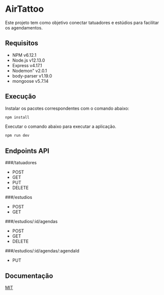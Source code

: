 # AirTattoo

Este projeto tem como objetivo conectar tatuadores e estúdios para facilitar os agendamentos.

## Requisitos
  - NPM v6.12.1
  - Node.js v12.13.0
  - Express v4.17.1
  - Nodemon" v2.0.1
  - body-parser v1.19.0
  - mongoose v5.7.14

## Execução

Instalar os pacotes correspondentes com o comando abaixo: 
```bash
npm install
```
Executar o comando abaixo para executar a aplicação.
```bash
npm run dev
```

## Endpoints API

###/tatuadores
- POST
- GET
- PUT 
- DELETE

###/estudios
- POST
- GET

###/estudios/:id/agendas
- POST
- GET
- DELETE

###/estudios/:id/agendas/:agendaId
- PUT





## Documentação
[MIT](https://airt-tattoo-api.herokuapp.com/api)